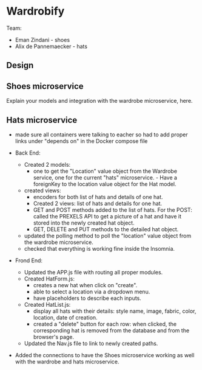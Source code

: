 # Wardrobify

Team:

* Eman Zindani - shoes
* Alix de Pannemaecker - hats

## Design

## Shoes microservice

Explain your models and integration with the wardrobe
microservice, here.

## Hats microservice

- made sure all containers were talking to eacher so had to add proper links under "depends on" in the Docker compose file

- Back End:
    - Created 2 models:
        - one to get the "Location" value object from the Wardrobe service, one for the current "hats" microservice. - Have a foreignKey to the location value object for the Hat model.
    - created views:
        - encoders for both list of hats and details of one hat.
        - Created 2 views: list of hats and details for one hat.
        - GET and POST methods added to the list of hats. For the POST: called the PREXELS API to get a picture of a hat and have it stored into the newly created hat object.
        - GET, DELETE and PUT methods to the detailed hat object.
    - updated the polling method to poll the "location" value object from the wardrobe microservice.
    - checked that everything is working fine inside the Insomnia.

- Frond End:
    - Updated the APP.js file with routing all proper modules.
    - Created HatForm.js:
        - creates a new hat when click on "create".
        - able to select a location via a dropdown menu.
        - have placeholders to describe each inputs.
    - Created HatList.js:
        - display all hats with their details: style name, image, fabric, color, location, date of creation.
        - created a "delete" button for each row: when clicked, the corresponding hat is removed from the database and from the browser's page.
    - Updated the Nav.js file to link to newly created paths.

- Added the connections to have the Shoes microservice working as well with the wardrobe and hats microservice.
